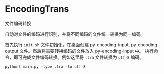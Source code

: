 # EncodingTrans
文件编码转换

自动对文件的编码进行识别，并将不同编码的文件统一转换为同一编码。

首先执行 `init.sh` 文件初始化，在桌面创建 py-encoding-input, py-encoding-output 文件。然后将需要转换编码的文件放入 py-encoding-input 中。
执行命令，即可完成文件编码转换。例如这里将 `.tra` 文件转换为 `utf-8` 编码。
```
python3 main.py -type .tra -to utf-8
```